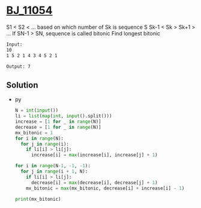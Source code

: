 # [BJ_11054](https://acmicpc.net/problem/11054)

S1 < S2 < ... based on which number of Sk is sequence S Sk-1 < Sk > Sk+1 > ... If SN-1 > SN, sequence is called bitonic
Find longest bitonic

```txt
Input:
10
1 5 2 1 4 3 4 5 2 1

Output: 7
```

## Solution

* py

  ```py
  N = int(input())
  li = list(map(int, input().split()))
  increase = [1 for _ in range(N)]
  decrease = [1 for _ in range(N)]
  mx_bitonic = 1
  for i in range(N):
    for j in range(i):
      if li[i] > li[j]:
        increase[i] = max(increase[i], increase[j] + 1)

  for i in range(N-1, -1, -1):
    for j in range(i + 1, N):
      if li[i] > li[j]:
        decrease[i] = max(decrease[i], decrease[j] + 1)
      mx_bitonic = max(mx_bitonic, decrease[i] + increase[i] - 1)

  print(mx_bitonic)
  ```
